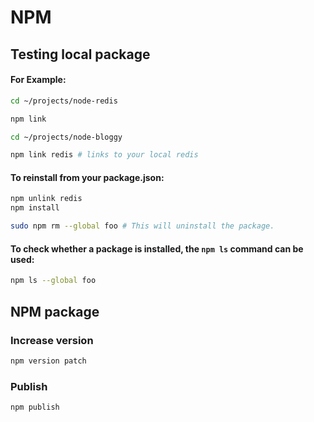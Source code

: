 # NPM

## Testing local package

#### For Example:

```bash
cd ~/projects/node-redis

npm link

cd ~/projects/node-bloggy

npm link redis # links to your local redis
```

#### To reinstall from your package.json:

```bash
npm unlink redis
npm install

sudo npm rm --global foo # This will uninstall the package.
```

#### To check whether a package is installed, the `npm ls` command can be used:

```bash
npm ls --global foo
```

## NPM package

### Increase version

```sh
npm version patch
```

### Publish

```sh
npm publish
```

